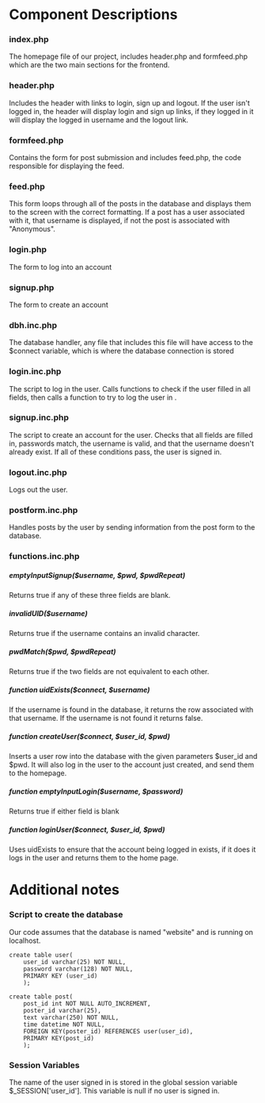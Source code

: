 # Component Descriptions

### index.php
The homepage file of our project, includes header.php and formfeed.php which are the two main sections for the frontend.

### header.php
Includes the header with links to login, sign up and logout. If the user isn't logged in, the header will display login and sign up links, if they logged in it will display the logged in username and the logout link.

### formfeed.php
Contains the form for post submission and includes feed.php, the code responsible for displaying the feed.

### feed.php
This form loops through all of the posts in the database and displays them to the screen with the correct formatting. If a post has a user associated with it, that username is displayed, if not the post is associated with "Anonymous".

### login.php
The form to log into an account

### signup.php
The form to create an account

### dbh.inc.php
The database handler, any file that includes this file will have access to the $connect variable, which is where the database connection is stored

### login.inc.php
The script to log in the user. Calls functions to check if the user filled in all fields, then calls a function to try to log the user in .

### signup.inc.php
The script to create an account for the user. Checks that all fields are filled in, passwords match, the username is valid, and that the username doesn't already exist. If all of these conditions pass, the user is signed in.

### logout.inc.php
Logs out the user.

### postform.inc.php
Handles posts by the user by sending information from the post form to the database.

### functions.inc.php

##### emptyInputSignup($username, $pwd, $pwdRepeat)
Returns true if any of these three fields are blank.

##### invalidUID($username)
Returns true if the username contains an invalid character.

##### pwdMatch($pwd, $pwdRepeat)
Returns true if the two fields are not equivalent to each other.

##### function uidExists($connect, $username)
If the username is found in the database, it returns the row associated with that username. If the username is not found it returns false.

##### function createUser($connect, $user_id, $pwd)
Inserts a user row into the database with the given parameters $user_id and $pwd. It will also log in the user to the account just created, and send them to the homepage.

##### function emptyInputLogin($username, $password)
Returns true if either field is blank

##### function loginUser($connect, $user_id, $pwd)
Uses uidExists to ensure that the account being logged in exists, if it does it logs in the user and returns them to the home page.  

# Additional notes

### Script to create the database
  Our code assumes that the database is named "website" and is running on localhost.

    create table user(
        user_id varchar(25) NOT NULL,
        password varchar(128) NOT NULL,
        PRIMARY KEY (user_id)
        );

    create table post(
        post_id int NOT NULL AUTO_INCREMENT,
        poster_id varchar(25),
        text varchar(250) NOT NULL,
        time datetime NOT NULL,
        FOREIGN KEY(poster_id) REFERENCES user(user_id),
        PRIMARY KEY(post_id)
        );

### Session Variables
The name of the user signed in is stored in the global session variable $_SESSION['user_id']. This variable is null if no user is signed in. 
